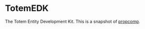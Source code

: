 TotemEDK
========

The Totem Entity Development Kit. This is a snapshot of [propcomp](https://code.google.com/p/propcomp/).

